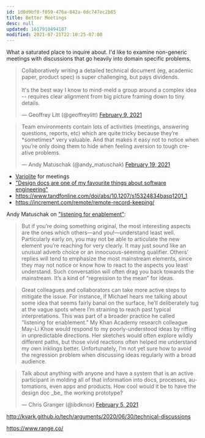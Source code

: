 ```yaml
---
id: 1d0d9bf0-f059-476a-842a-0dc747ec2b85
title: Better Meetings
desc: null
updated: 1617910494187
modified: 2021-07-21T22:10:25-07:00
---
```


What a saturated place to inquire about. I'd like to examine non-generic meetings with discussions that go heavily into domain specific problems.

<blockquote class="twitter-tweet"><p lang="en" dir="ltr">Collaboratively writing a detailed technical document (eg, academic paper, product spec) is super challenging, but pays dividends.<br><br>It&#39;s the best way I know to mind-meld a group around a complex idea -- requires clear alignment from big picture framing down to tiny details.</p>&mdash; Geoffrey Litt (@geoffreylitt) <a href="https://twitter.com/geoffreylitt/status/1359231746001223683?ref_src=twsrc%5Etfw">February 9, 2021</a></blockquote> <script async src="https://platform.twitter.com/widgets.js" charset="utf-8"></script>

<blockquote class="twitter-tweet"><p lang="en" dir="ltr">Team environments contain lots of activities (meetings, answering questions, reports, etc) which are quite tricky because they’re *sometimes* very valuable. And that makes it easy not to notice when you’re only doing them to hide when feeling aversion to tough creative problems.</p>&mdash; Andy Matuschak (@andy_matuschak) <a href="https://twitter.com/andy_matuschak/status/1362844493246914560?ref_src=twsrc%5Etfw">February 19, 2021</a></blockquote> <script async src="https://platform.twitter.com/widgets.js" charset="utf-8"></script>

- [Variolite](https://dl.acm.org/doi/10.1145/3025453.3025626) for meetings
- ["Design docs are one of my favourite things about software engineering"](https://news.ycombinator.com/item?id=23916134)
- https://www.tandfonline.com/doi/abs/10.1207/s15324834basp1201_1
- https://increment.com/remote/remote-record-keeping/

Andy Matuschak on ["listening for enablement"](https://andymatuschak.org/2020/):

> But if you’re doing something original, the most interesting aspects are the ones which others—and you!—understand least well. Particularly early on, you may not be able to articulate the new element you’re reaching for very clearly. It may just sound like an unusual adverb choice or an innocuous-seeming qualifier. Others’ replies will tend to emphasize the most mainstream elements, since they may not notice or know how to react to the aspects you least understand. Such conversation will often drag you back towards the mainstream. It’s a kind of “regression to the mean” for ideas.

> Great colleagues and collaborators can take more active steps to mitigate the issue. For instance, if Michael hears me talking about some idea that seems fairly banal on the surface, he’ll deliberately tug at the vague spots where I’m straining to reach past typical interpretations. This was part of a broader practice he called “listening for enablement.” My Khan Academy research colleague May-Li Khoe would respond to my poorly-understood ideas by riffing in unpredictable directions. Her sketches would often explore wildly different paths, but those vivid reactions often helped me understand my own inklings better. Unfortunately, I’m not yet sure how to avoid the regression problem when discussing ideas regularly with a broad audience.

<blockquote class="twitter-tweet"><p lang="en" dir="ltr">Talk about anything with anyone and have a system that is an active participant in molding all of that information into docs, processes, automations, even apps and products. How cool would it be to have the design doc _be_ the working prototype?</p>&mdash; Chris Granger (@ibdknox) <a href="https://twitter.com/ibdknox/status/1357770667408588802?ref_src=twsrc%5Etfw">February 5, 2021</a></blockquote> <script async src="https://platform.twitter.com/widgets.js" charset="utf-8"></script>

http://kvark.github.io/tech/arguments/2020/06/30/technical-discussions

https://www.range.co/
